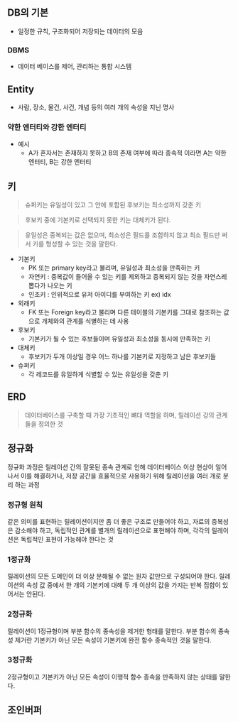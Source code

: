 ## DB의 기본

- 일정한 규칙, 구조화되어 저장되는 데이터의 모음
  
### DBMS

- 데이터 베이스를 제어, 관리하는 통합 시스템

## Entity

- 사람, 장소, 물건, 사건, 개념 등의 여러 개의 속성을 지닌 명사

### 약한 엔터티와 강한 엔터티

- 예시
  - A가 혼자서는 존재하지 못하고 B의 존재 여부에 따라 종속적 이라면 A는 약한 엔터티, B는 강한 엔터티

## 키

> 슈퍼키는 유일성이 있고 그 안에 포함된 후보키는 최소성까지 갖춘 키

> 후보키 중에 기본키로 선택되지 못한 키는 대체키가 된다.

> 유일성은 중복되는 값은 없으며, 최소성은 필드를 조합하지 않고 최소 필드만 써서 키를 형성할 수 있는 것을 말한다.

- 기본키
  - PK 또는 primary key라고 불리며, 유일성과 최소성을 만족하는 키
  - 자연키 : 중복값이 들어올 수 있는 키를 제외하고 중복되지 않는 것을 자연스레 뽑다가 나오는 키
  - 인조키 : 인위적으로 유저 아이디를 부여하는 키 ex) idx
- 외래키
  - FK 또는 Foreign key라고 불리며 다른 테이블의 기본키를 그대로 참조하는 값으로 개체와의 관계를 식별하는 데 사용
- 후보키
  - 기본키가 될 수 있는 후보들이며 유일성과 최소성을 동시에 만족하는 키
- 대체키
  - 후보키가 두개 이상일 경우 어느 하나를 기본키로 지정하고 남은 후보키들
- 슈퍼키
  - 각 레코드를 유일하게 식별할 수 있는 유일성을 갖춘 키

## ERD

> 데이터베이스를 구축할 때 가장 기초적인 뼈대 역할을 하며, 릴레이션 강의 관계들을 정의한 것

## 정규화

정규화 과정은 릴레이션 간의 잘못된 종속 관계로 인해 데이터베이스 이상 현상이 일어나서 이를 해결하거나, 저장 공간을 효율적으로 사용하기 위해 릴레이션을 여러 개로 분리 하는 과정

### 정규형 원칙

같은 의미를 표현하는 릴레이션이지만 좀 더 좋은 구조로 만들어야 하고, 자료의 중복성은 감소해야 하고, 독립적인 관계를 별개의 릴레이션으로 표현해야 하며, 각각의 릴레이션은 독립적인 표현이 가능해야 한다는 것

### 1정규화

릴레이션의 모든 도메인이 더 이상 분해될 수 없는 원자 값만으로 구성되어야 한다.
릴레이션의 속성 값 중에서 한 개의 기본키에 대해 두 개 이상의 값을 가지는 반복 집합이 있어서는 안된다.

### 2정규화

릴레이션이 1정규형이며 부분 함수의 종속성을 제거한 형태를 말한다.
부분 함수의 종속성 제거란 기본키가 아닌 모든 속성이 기본키에 완전 함수 종속적인 것을 말한다.

### 3정규화

2정규형이고 기본키가 아닌 모든 속성이 이행적 함수 종속을 만족하지 않는 상태를 말한다.  


## 조인버퍼
